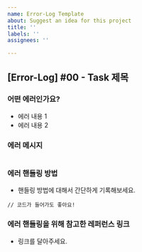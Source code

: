 ```yaml
---
name: Error-Log Template
about: Suggest an idea for this project
title: ''
labels: ''
assignees: ''

---
```


## [Error-Log] #00 - Task 제목

### **어떤 에러인가요?**

- 에러 내용 1
- 에러 내용 2

### **에러 메시지**

```jsx

```

### **에러 핸들링 방법**

- 핸들링 방법에 대해서 간단하게 기록해보세요.

`// 코드가 들어가도 좋아요!`

### **에러 핸들링을 위해 참고한 레퍼런스 링크**

- 링크를 달아주세요.
